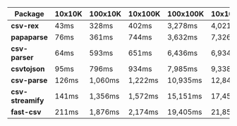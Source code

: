 | Package | 10x10K | 100x10K | 10x100K | 100x100K | 10x1000K 
|---------|---|---|---|---|---
| **csv-rex** | 43ms | 328ms | 402ms | 3,278ms | 4,021ms 
| **papaparse** | 76ms | 361ms | 744ms | 3,632ms | 7,326ms 
| **csv-parser** | 64ms | 593ms | 651ms | 6,436ms | 6,934ms 
| **csvtojson** | 95ms | 796ms | 934ms | 7,985ms | 9,338ms 
| **csv-parse** | 126ms | 1,060ms | 1,222ms | 10,935ms | 12,848ms 
| **csv-streamify** | 141ms | 1,356ms | 1,572ms | 15,151ms | 17,457ms 
| **fast-csv** | 211ms | 1,876ms | 2,174ms | 19,405ms | 21,859ms 

